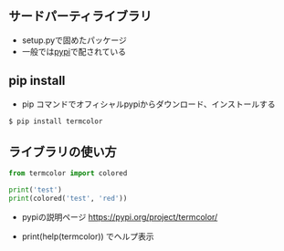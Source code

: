 ## サードパーティライブラリ

- setup.pyで固めたパッケージ
- 一般では[pypi](https://pypi.org/)で配されている

## pip install

- pip コマンドでオフィシャルpypiからダウンロード、インストールする


```sh
$ pip install termcolor
```



## ライブラリの使い方

```python 
from termcolor import colored

print('test')
print(colored('test', 'red'))

```

- pypiの説明ページ
https://pypi.org/project/termcolor/

- print(help(termcolor)) でヘルプ表示

